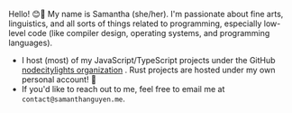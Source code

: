 Hello! 😊👋 My name is Samantha (she/her). I'm passionate about fine arts, linguistics, and all sorts of things related to programming, especially low-level code (like compiler design, operating systems, and programming languages).

- I host (most) of my JavaScript/TypeScript projects under the GitHub [nodecitylights organization](https://github.com/nodecitylights) . Rust projects are hosted under my own personal account! 🦀
- If you'd like to reach out to me, feel free to email me at `contact@samanthanguyen.me`.
